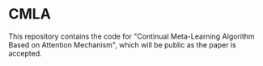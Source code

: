 # CMLA
This repository contains the code for "Continual Meta-Learning Algorithm Based on Attention Mechanism", which will be public as the paper is accepted.
